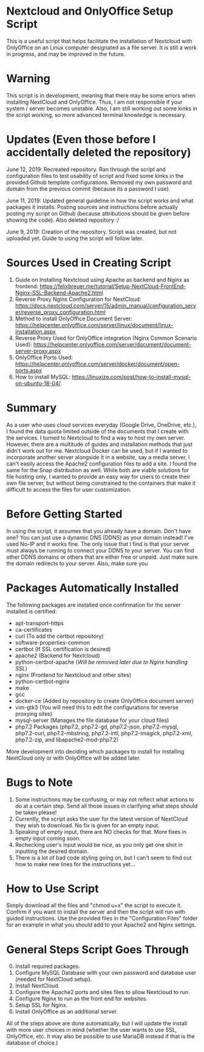 # Nextcloud and OnlyOffice Setup Script
This is a useful script that helps facilitate the installation of Nextcloud with OnlyOffice on an Linux computer designated as a file server. It is still a work in progress, and may be improved in the future.

# Warning
This script is in development, meaning that there may be some errors when installing NextCloud and OnlyOffice. Thus, I am not responsible if your system / server becomes unstable. Also, I am still working out some kinks in the script working, so more advanced terminal knowledge is necessary. 

# Updates (Even those before I accidentally deleted the repository)
June 12, 2019: Recreated repository. Ran through the script and configuration files to test usability of script and fixed some kinks in the provided Github template configurations. Removed my own password and domain from the previous commit (because its a password I use).

June 11, 2019: Updated general guideline in how the script works and what packages it installs. Posting sources and instructions before actually posting my script on Github (because attributions should be given before showing the code). Also deleted repository :/

June 9, 2019: Creation of the repository. Script was created, but not uploaded yet. Guide to using the script will follow later.

# Sources Used in Creating Script
1. Guide on Installing Nextcloud using Apache as backend and Nginx as frontend:
https://felixbreuer.me/tutorial/Setup-NextCloud-FrontEnd-Nginx-SSL-Backend-Apache2.html
2. Reverse Proxy Nginx Configuration for NextCloud:
https://docs.nextcloud.com/server/15/admin_manual/configuration_server/reverse_proxy_configuration.html
3. Method to install OnlyOffice Document Server:
https://helpcenter.onlyoffice.com/server/linux/document/linux-installation.aspx
4. Reverse Proxy Used for OnlyOffice integration (Nginx Common Scenario Used):
https://helpcenter.onlyoffice.com/server/document/document-server-proxy.aspx
5. OnlyOffice Ports Used:
https://helpcenter.onlyoffice.com/server/docker/document/open-ports.aspx
6. How to install MySQL:
https://linuxize.com/post/how-to-install-mysql-on-ubuntu-18-04/

# Summary
As a user who uses cloud services everyday (Google Drive, OneDrive, etc.), I found the data quota limited outside of the documents that I create with the services. I turned to Nextcloud to find a way to host my own server. However, there are a multitude of guides and installation methods that just didn't work out for me. Nextcloud Docker can be used, but if I wanted to incorporate another server alongside it in a website, say a media server, I can't easily access the Apache2 configuration files to add a site. I found the same for the Snap distribution as well. While both are viable solutions for file hosting only, I wanted to provide an easy way for users to create their own file server, but without being constrained to the containers that make it difficult to access the files for user customization.

# Before Getting Started
In using the script, it assumes that you already have a domain. Don't have one? You can just use a dynamic DNS (DDNS) as your domain instead! I've used No-IP and it works fine. The only issue that I find is that your server must always be running to connect your DDNS to your server. You can find other DDNS domains or others that are either free or unpaid. Just make sure the domain redirects to your server.
Also, make sure you 

# Packages Automatically Installed
The following packages are installed once confirmation for the server installed is certified:
* apt-transport-https
* ca-certificates
* curl (To add the certbot repository)
* software-properties-common
* certbot (If SSL certification is desired)
* apache2 (Backend for Nextcloud)
* python-certbot-apache (*Will be removed later due to Nginx handling SSL*)
* nginx (Frontend for Nextcloud and other sites)
* python-certbot-nginx
* make
* gcc 
* docker-ce (Added by repository to create OnlyOffice document server)
* vim-gtk3 (You will need this to edit the configurations for reverse proxying sites)
* mysql-server (Manages the file database for your cloud files)
* php7.2 Packages (php7.2, php7.2-gd, php7.2-json, php7.2-mysql, php7.2-curl, php7.2-mbstring, php7.2-intl, php7.2-imagick, php7.2-xml, php7.2-zip, and libapache2-mod-php7.2)

More development into deciding which packages to install for installing NextCloud only or with OnlyOffice will be added later.

# Bugs to Note
1. Some instructions may be confusing, or may not reflect what actions to do at a certain step. Send all those issues in clarifying what steps should be taken please!
2. Currently, the script asks the user for the latest version of NextCloud they wish to download. No fix is given for an empty input.
3. Speaking of empty input, there are NO checks for that. More fixes in empty input coming soon.
4. Rechecking user's input would be nice, as you only get one shot in inputting the desired domain.
5. There is a lot of bad code styling going on, but I can't seem to find out how to make new lines for the instructions yet...

# How to Use Script
Simply download all the files and "chmod u+x" the script to execute it. Confirm if you want to install the server and then the script will run with guided instructions. Use the provided files in the "Configuration Files" folder for an example in what you should add to your Apache2 and Nginx settings.

# General Steps Script Goes Through
0. Install required packages.
1. Configure MySQL Database with your own password and database user (needed for NextCloud setup).
2. Install NextCloud.
3. Configure the Apache2 ports and sites files to allow Nextcloud to run.
4. Configure Nginx to run as the front end for websites.
5. Setup SSL for Nginx.
6. Install OnlyOffice as an additional server.

All of the steps above are done automatically, but I will update the install with more user choices in mind (whether the user wants to use SSL, OnlyOffice, etc. It may also be possible to use MariaDB instead if that is the database of choice.)
